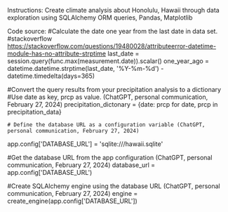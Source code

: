 Instructions:
Create climate analysis about Honolulu, Hawaii through data exploration using SQLAlchemy ORM queries, Pandas, Matplotlib


Code source:
#Calculate the date one year from the last date in data set. #stackoverflow https://stackoverflow.com/questions/19480028/attributeerror-datetime-module-has-no-attribute-strptime
    last_date = session.query(func.max(measurement.date)).scalar()
    one_year_ago = datetime.datetime.strptime(last_date, '%Y-%m-%d') - datetime.timedelta(days=365)

#Convert the query results from your precipitation analysis to a dictionary
#Use date as key, prcp as value. (ChatGPT, personal communication, February 27, 2024)
    precipitation_dictonary = {date: prcp for date, prcp in precipitation_data}
    
    # Define the database URL as a configuration variable (ChatGPT, personal communication, February 27, 2024)
app.config['DATABASE_URL'] = 'sqlite:///hawaii.sqlite'

#Get the database URL from the app configuration (ChatGPT, personal communication, February 27, 2024)
database_url = app.config['DATABASE_URL')

#Create SQLAlchemy engine using the database URL (ChatGPT, personal communication, February 27, 2024)
engine = create_engine(app.config['DATABASE_URL'])


